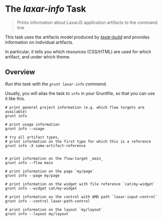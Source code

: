 # The *laxar-info* Task

> Prints information about LaxarJS application artifacts to the command line

This task uses the artifacts model produced by [*laxar-build*](laxar-build.md) and provides information on individual artifacts.

In particular, it tells you which resources (CSS/HTML) are used for which artifact, and under which theme. 


## Overview

*Run this task with the `grunt laxar-info` command.*

Usually, you will alias the task to `info` in your Gruntfile, so that you can use it like this.

```console
# print general project information (e.g. which flow targets are available)
grunt info

# print usage information
grunt info --usage

# try all artifact types,
# print information on the first type for which this is a reference
grunt info -X some-artifact-reference


# print information on the flow-target _main_
grunt info --flow main

# print information on the page `my/page`
grunt info --page my/page

# print information on the widget with file reference `cat/my-widget`
grunt info --widget cat/my-widget

# print information on the control with AMD path `laxar-input-control`
grunt info --control laxar-path-control

# print information on the layout `my/layout`
grunt info --layout my/layout
```
